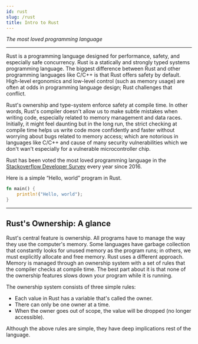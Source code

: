 ```yaml
---
id: rust
slug: /rust
title: Intro to Rust
---
```


_The most loved programming language_

----

Rust is a programming language designed for performance, safety, and especially safe concurrency.
Rust is a statically and strongly typed systems programming language.
The biggest difference between Rust and other programming languages like C/C++ is that Rust offers safety by default.
High-level ergonomics and low-level control (such as memory usage) are often at odds in programming language design; Rust challenges that conflict.

Rust's ownership and type-system enforce safety at compile time.
In other words, Rust's compiler doesn't allow us to make subtle mistakes when writing code, especially related to memory management and data races.
Initially, it might feel daunting but in the long run, the strict checking at compile time helps us write code more confidently and faster without worrying about bugs related to memory access; which are notorious in languages like C/C++ and cause of many security vulnerabilities which we don't wan't especially for a vulnerable microcontroller chip.

Rust has been voted the most loved programming language in the [Stackoverflow Developer Survey](https://insights.stackoverflow.com/survey/2020) every year since 2016.

Here is a simple “Hello, world” program in Rust.

```rust
fn main() {
    println!("Hello, world");
}
```

----

## Rust's Ownership: A glance

Rust's central feature is ownership.
All programs have to manage the way they use the computer's memory.
Some languages have garbage collection that constantly looks for unused memory as the program runs; in others, we must explicitly allocate and free memory.
Rust uses a different approach.
Memory is managed through an ownership system with a set of rules that the compiler checks at compile time.
The best part about it is that none of the ownership features slows down your program while it is running.

The ownership system consists of three simple rules:

- Each value in Rust has a variable that's called the owner.
- There can only be one owner at a time.
- When the owner goes out of scope, the value will be dropped (no longer accessible).

Although the above rules are simple, they have deep implications rest of the language.
